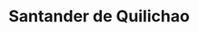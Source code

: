 ---
title: Santander de Quilichao
departamento: Cauca
description: >-
  Es un municipio Colombiano ubicado en el sector norte del departamento del
  Cauca, a 97 km al norte de Popayán y a 45 km al sur de Cali
mapa_ubicacion_geografica: /graficas/santander-de-quilichao_ubicacion_geografica.html
centros_poblados_corregimientos:
  - El Palmar
  - El Turco
  - La Arrobleda
  - Mondomo
  - Paramillo 1 y 2
  - San Rafael
  - Tres Quebradas
  - San Antonio
  - San Pedro
  - Dominguillo
  - El Crucero
  - Quinamayo
  - Llano De Alegría
  - Cabecera Dominguillo
  - Cambalache
  - El Broche
  - El Llanito
  - El Tajo
  - La Agustina
  - La Capilla
  - La Chapa
  - La Palomera
  - La Quebrada
  - Lomitas Abajo
  - Lomitas Arriba
  - Lourdes
  - Mandiva
  - San José
  - Vilachí
  - Bellavista
distribucion_poblacional_hombres: 46855
distribucion_poblacional_mujeres: 49177
poblacion_discapacidad: 6923
comunidades_etnicas_zona:
  - Nasa
asentamientos_indigenas: ''
resguardos_indigenas: 5
consejos_comunitarios: 6
total_poblacion_victima: 15935
num_sujetos_reparacion_colectiva: 6
num_planes_retorno_reubicacion_colectiva: 2
territorio_entidades_snariv_sivjrnr:
  - Alcaldía municipal (SNARIV)
  - Secretarías municipales (SNARIV)
  - Ministerio Público (SNARIV)
  - Fuerza Pública (SNARIV)
  - Representante población indígena (SNARIV)
  - Representante población afrodescendiente (SNARIV)
  - Servicio Nacional de Aprendizaje (SENA) (SNARIV)
  - Instituto Colombiano de Bienestar Familiar (ICBF) (SNARIV)
  - Defensoría del Pueblo (SNARIV)
priorizacion_convivencia_social_salud_mental: >-
  Embarazo en Adolescentes (10-19 años),Mortalidad materna y
  perinatal,Morbilidad por condiciones Materno- perinatales,Alta razón de
  Mortalidad materna
region: Pacífico Medio, Alto Patía y Norte del Cauca
priorizacion_sexualidad_derechos_sexuales_reproductivos: >-
  Deficiente enfoque poblacional en la planeación del desarrollo
  territorial,Mortalidad materno infantil alta en grupos étnicos,Porcentaje
  importante de hogares con barreras de acceso a los servicios para cuidado de
  la primera infancia,"Discapacidad del movimiento de brazos, manos, piernas y
  cuerpo
priorizacion_gestion_diferencial_poblaciones_vulnerables: >-
  Deficiente capacidad instalada para garantizar atención integral a la
  población,Necesidad de fortalecimiento y continuidad de la implementación de
  la estrategia Atención Primaria Salud en la prestación de servicios de salud
  en el municipio
priorizacion_fortalecimiento_autoridad_sanitaria: >-
  Deficiente capacidad instalada para garantizar atención integral a la
  población,Necesidad de fortalecimiento y continuidad de la implementación de
  la estrategia Atención Primaria Salud en la prestación de servicios de salud
  en el municipio
eventos_salud_publica_predominantes:
  - Agresiones por animales potencialmente transmisores de rabia
  - Vigilancia en salud pública de la violencia de género e intrafamiliar
  - Infección respiratoria aguda grave inusitada
  - Morbilidad materna extrema
  - Dengue
  - Accidente ofídico
  - Intoxicaciones
  - Sífilis gestacional
  - Mortalidad perinatal y neonatal tardía
  - Intento de suicidio
rips_salud_mental_poblacion_general:
  - Trastorno de ansiedad
  - Trastorno mixto de ansiedad y depresión
  - Esquizofrenia
  - >-
    Otros trastornos especificados de la personalidad y del comportamiento en
    adultos
  - Trastorno afectivo bipolar
servicios_telemedicina_mpio_depto:
  - PSIQUIATRÍA - JULIO EDUARDO VILLAQUIRAN BURBANO
total_pobreza_multidimensional: 23.8%
pobreza_multidimensional_urbano: 15.7%
pobreza_multidimensional_centro_poblado_rural_disperso: 31.7%
ppales_actividades_economicas:
  - Industria y manufactura
  - Agricultura
  - Ganadería
  - Servicios
observaciones_ppales_actividades_economicas: |-
  Agrícola (Café, Caña de azúcar y Panelera, Arroz, Yuca, Cacao y Frutales)
  Industria y manufactura conformada por la Zona Franca del Norte del Cauca
ppal_vocacion_mpio:
  - Agricultura
  - Ganadería
  - Agroforestal
observaciones_ppal_vocacion_mpio: ''
trabajo_informal: 85.8%
ppal_uso_suelo:
  - Agricultura
  - Ganadería
  - Minería
observaciones_ppal_uso_suelo: ''
espacios_socio_comunitarios:
  - BIBLIOTECA PÚBLICA MUNICIPAL JORGE ELIECER GAITAN
  - ' BIBLIOTECA PÚBLICA CAMILO TORRES'
medios_comunicacion:
  - RADIO CELESTIAL
  - ' UMA KIWE-STEREO'
  - ' EMISORA MONDOMO STEREO'
iniciativas_org_sociedad_civil: 41
programas_usaid:
  - Programa de Derechos Humanos
  - ' Iniciativa de Finanzas Rurales'
  - ' Juntos por la Transparencia'
  - ' Programa de Alianzas Comerciales'
  - ' Nuestra Tierra Próspera'
  - ' Emprendimientos Productivos para la Paz'
  - ' Somos Comunidad'
  - ' Justicia para una Paz Sostenible'
  - ' Ser Más Maestro'
  - ' Páramos y Bosques: Puracé y Totoró'
  - ' Jóvenes Resilientes'
  - ' Superando las Violencias contra las Mujeres'
  - ' Inclusión para la Paz'
comunidad_focalizada:
  - El Turco

---